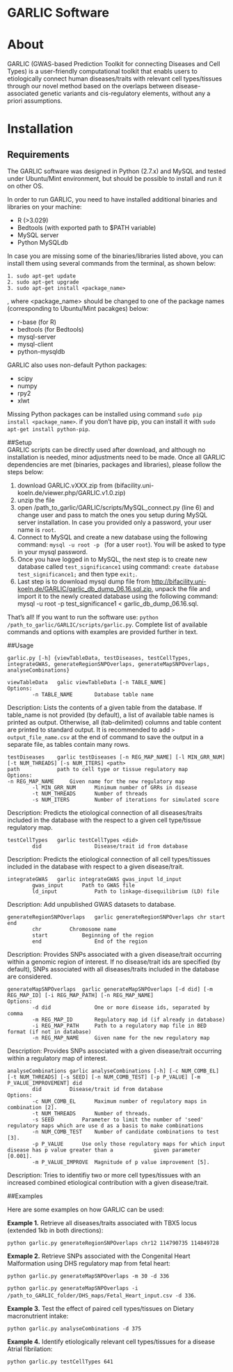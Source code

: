 # GARLIC Software
# About
GARLIC (GWAS-based Prediction Toolkit for connecting Diseases and Cell Types) is a user-friendly computational toolkit that enabls users to etiologically connect human diseases/traits with relevant cell types/tissues through our novel method based on the overlaps between disease-associated genetic variants and cis-regulatory elements, without any a priori assumptions.
# Installation
## Requirements

The GARLIC software was designed in Python (2.7.x) and MySQL and tested under Ubuntu/Mint environment, but should be possible to install and run it on other OS.

In order to run GARLIC, you need to have installed additional binaries and libraries on your machine:
* R (>3.029)
* Bedtools (with exported path to $PATH variable)
* MySQL server
* Python MySQLdb

In case you are missing some of the binaries/libraries listed above, you can install them using several commands from the terminal, as shown below:
```
1. sudo apt-get update
2. sudo apt-get upgrade
3. sudo apt-get install <package_name>
```
, where <package_name> should be changed to one of the package names (corresponding to Ubuntu/Mint pacakges) below:
* r-base  (for R)
* bedtools (for Bedtools)
* mysql-server
* mysql-client
* python-mysqldb	

GARLIC also uses non-default Python packages:
* scipy
* numpy
* rpy2
* xlwt

Missing Python packages can be installed using command ```sudo pip install <package_name>```. if you don’t have pip, you can install it with ```sudo apt-get install python-pip```.

##Setup   
GARLIC scripts can be directly used after download, and although no installation is needed, minor adjustments need to be made. 
Once all GARLIC dependencies are met (binaries, packages and libraries), please follow the steps below:

1. download GARLIC.vXXX.zip from (bifacility.uni-koeln.de/viewer.php/GARLIC.v1.0.zip)
2. unzip the file
3. open /path_to_garlic/GARLIC/scripts/MySQL_connect.py (line 6) and change user and pass to match the ones you setup during MySQL server installation. In case you provided only a password, your user name is ```root```.
4. Connect to MySQL and create a new database using the following command: ```mysql -u root -p ``` (for a user ```root```). You will be asked to type in your mysql password. 
5. Once you have logged in to MySQL, the next step is to create new database called ```test_significance1``` using command: ```create database test_significance1;``` and then type ```exit;```.
6. Last step is to download mysql dump file from http://bifacility.uni-koeln.de/GARLIC/garlic_db_dump_06.16.sql.zip, unpack the file and import it to the newly created database using the following command: mysql -u root -p test_significance1 < garlic_db_dump_06.16.sql. 

That’s all! If you want to run the software use:  ```python /path_to_garlic/GARLIC/scripts/garlic.py```. Complete list of available commands and options with examples are provided further in text.

##Usage

```
garlic.py [-h] {viewTableData, testDiseases, testCellTypes, integrateGWAS, generateRegionSNPOverlaps, generateMapSNPOverlaps, analyseCombinations}
```
```
viewTableData 	galic viewTableData [-n TABLE_NAME]
Options:
  		-n TABLE_NAME  		Database table name
```
Description:
Lists the contents of a given table from the database. If table_name is not provided (by default), a list of available table names is printed as output. Otherwise, all (tab-delimited) columns and table content are printed to standard output. It is recommended to add ```> output_file_name.csv``` at the end of command to save the output in a separate file, as tables contain many rows.  
```
testDiseases 	garlic testDiseases [-n REG_MAP_NAME] [-l MIN_GRR_NUM][-t NUM_THREADS] [-s NUM_ITERS] <path>
path			path to cell type or tissue regulatory map
Options:
-n REG_MAP_NAME  	Given name for the new regulatory map
  		-l MIN_GRR_NUM   	Minimum number of GRRs in disease
  		-t NUM_THREADS   	Number of threads
  		-s NUM_ITERS     	Number of iterations for simulated score
```
Description:
		Predicts the etiological connection of all diseases/traits included in the database with the respect to a given cell type/tissue regulatory map.
```
testCellTypes 	garlic testCellTypes <did>
  		did    	     		Disease/trait id from database
```
Description:
		Predicts the etiological connection of all cell types/tissues included in the database with respect to a given disease/trait.
```
integrateGWAS	garlic integrateGWAS gwas_input ld_input
 		gwas_input 		Path to GWAS file
  		ld_input    		Path to linkage-disequilibrium (LD) file
```
Description:
Add unpublished GWAS datasets to database.
```
generateRegionSNPOverlaps	garlic generateRegionSNPOverlaps chr start end
		chr			Chromosome name
  		start     		Beginning of the region
  		end         		End of the region
```
Description:
Provides SNPs associated with a given disease/trait occurring within a genomic region of interest. If no disease/trait ids are specified (by default), SNPs associated with all diseases/traits included in the database are considered.
```
generateMapSNPOverlaps	garlic generateMapSNPOverlaps [-d did] [-m REG_MAP_ID] [-i REG_MAP_PATH] [-n REG_MAP_NAME]
Options:
  		-d did           	One or more disease ids, separated by comma
		-m REG_MAP_ID		Regulatory map id (if already in database)
  		-i REG_MAP_PATH 	Path to a regulatory map file in BED format (if not in database)
  		-n REG_MAP_NAME  	Given name for the new regulatory map
```
Description:
		Provides SNPs associated with a given disease/trait occurring within a regulatory map of interest.
```
analyseCombinations	garlic analyseCombinations [-h] [-c NUM_COMB_EL] [-t NUM_THREADS] [-s SEED] [-n NUM_COMB_TEST] [-p P_VALUE] [-m P_VALUE_IMPROVEMENT] did
  		did			Disease/trait id from database
Options:
  		-c NUM_COMB_EL		Maximum number of regulatory maps in combination [2].
  		-t NUM_THREADS		Number of threads.
  		-s SEED			Parameter to limit the number of 'seed' regulatory maps which are use d as a basis to make combinations
  		-n NUM_COMB_TEST	Number of candidate combinations to test [3].
  		-p P_VALUE		Use only those regulatory maps for which input disease has p value greater than a 		      given parameter [0.001].
  		-m P_VALUE_IMPROVE	Magnitude of p value improvement [5].
```
Description:
		Tries to identifiy two or more cell types/tissues with an increased combined etiological contribution with a given disease/trait.

##Examples

Here are some examples on how GARLIC can be used:

**Example 1.** Retrieve all diseases/traits associated with TBX5 locus (extended 1kb in both directions):

```python garlic.py generateRegionSNPOverlaps chr12 114790735 114849728```


**Exmaple 2.** Retrieve SNPs associated with the Congenital Heart Malformation using DHS regulatory map from fetal heart:

```python garlic.py generateMapSNPOverlaps -m 30 -d 336```

```python garlic.py generateMapSNPOverlaps -i /path_to_GARLIC_folder/DHS_maps/Fetal_Heart_input.csv -d 336```.


**Example 3.** Test the effect of paired cell types/tissues on Dietary macronutrient intake:

```python garlic.py analyseCombinations -d 375``` 	


**Example 4.** Identify etiologically relevant cell types/tissues for a disease Atrial fibrilation:

```python garlic.py testCellTypes 641``` 


